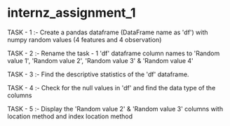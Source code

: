# internz_assignment_1
TASK - 1 :- Create a pandas dataframe (DataFrame name as 'df') with numpy random values (4 features and 4 observation)

TASK - 2 :- Rename the task - 1 'df' dataframe column names to 'Random value 1', 'Random value 2', 'Random value 3' & 'Random value 4'

TASK - 3 :- Find the descriptive statistics of the 'df' dataframe.

TASK - 4 :- Check for the null values in 'df' and find the data type of the columns

TASK - 5 :- Display the 'Random value 2' & 'Random value 3' columns with location method and index location method
